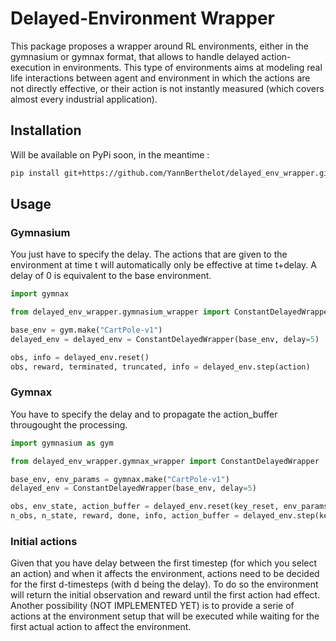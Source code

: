 # Delayed-Environment Wrapper

This package proposes a wrapper around RL environments, either in the gymnasium or gymnax format, that allows to handle delayed action-execution in environments.
This type of environments aims at modeling real life interactions between agent and environment in which the actions are not directly effective, or their action is not instantly measured (which covers almost every industrial application).

## Installation
Will be available on PyPi soon, in the meantime :
```bash
pip install git+https://github.com/YannBerthelot/delayed_env_wrapper.git
```

## Usage

### Gymnasium
You just have to specify the delay. The actions that are given to the environment at time t will automatically only be effective at time t+delay. 
A delay of 0 is equivalent to the base environment.
```python
import gymnax

from delayed_env_wrapper.gymnasium_wrapper import ConstantDelayedWrapper

base_env = gym.make("CartPole-v1")
delayed_env = delayed_env = ConstantDelayedWrapper(base_env, delay=5)

obs, info = delayed_env.reset()
obs, reward, terminated, truncated, info = delayed_env.step(action)
```
### Gymnax
You have to specify the delay and to propagate the action_buffer througought the processing.
```python
import gymnasium as gym

from delayed_env_wrapper.gymnax_wrapper import ConstantDelayedWrapper

base_env, env_params = gymnax.make("CartPole-v1")
delayed_env = ConstantDelayedWrapper(base_env, delay=5)

obs, env_state, action_buffer = delayed_env.reset(key_reset, env_params)
n_obs, n_state, reward, done, info, action_buffer = delayed_env.step(key_step, env_state, action, action_buffer, env_params)
```
### Initial actions
Given that you have delay between the first timestep (for which you select an action) and when it affects the environment, actions need to be decided for the first d-timesteps (with d being the delay). To do so the environment will return the initial observation and reward until the first action had effect. Another possibility (NOT IMPLEMENTED YET) is to provide a serie of actions at the environment setup that will be executed while waiting for the first actual action to affect the environment.


